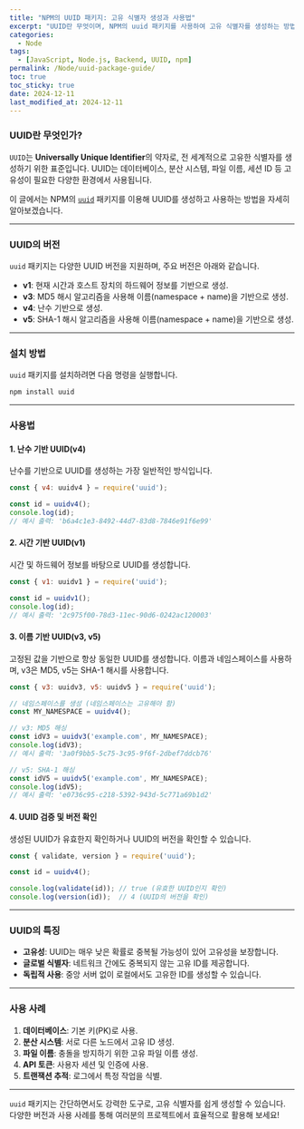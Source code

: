 ```yaml
---
title: "NPM의 UUID 패키지: 고유 식별자 생성과 사용법"
excerpt: "UUID란 무엇이며, NPM의 uuid 패키지를 사용하여 고유 식별자를 생성하는 방법을 알아봅니다. 다양한 UUID 버전과 설치 및 사용법도 함께 소개합니다."
categories:
  - Node
tags:
  - [JavaScript, Node.js, Backend, UUID, npm]
permalink: /Node/uuid-package-guide/
toc: true
toc_sticky: true
date: 2024-12-11
last_modified_at: 2024-12-11
---
```


### UUID란 무엇인가?
`UUID`는 **Universally Unique Identifier**의 약자로, 전 세계적으로 고유한 식별자를 생성하기 위한 표준입니다. UUID는 데이터베이스, 분산 시스템, 파일 이름, 세션 ID 등 고유성이 필요한 다양한 환경에서 사용됩니다.

이 글에서는 NPM의 [`uuid`](https://www.npmjs.com/package/uuid) 패키지를 이용해 UUID를 생성하고 사용하는 방법을 자세히 알아보겠습니다.

---

### UUID의 버전
`uuid` 패키지는 다양한 UUID 버전을 지원하며, 주요 버전은 아래와 같습니다.

- **v1**: 현재 시간과 호스트 장치의 하드웨어 정보를 기반으로 생성.
- **v3**: MD5 해시 알고리즘을 사용해 이름(namespace + name)을 기반으로 생성.
- **v4**: 난수 기반으로 생성.
- **v5**: SHA-1 해시 알고리즘을 사용해 이름(namespace + name)을 기반으로 생성.

---

### 설치 방법
`uuid` 패키지를 설치하려면 다음 명령을 실행합니다.

```bash
npm install uuid
```

---

### 사용법
#### 1. 난수 기반 UUID(v4)
난수를 기반으로 UUID를 생성하는 가장 일반적인 방식입니다.

```js
const { v4: uuidv4 } = require('uuid');

const id = uuidv4();
console.log(id);
// 예시 출력: 'b6a4c1e3-8492-44d7-83d8-7846e91f6e99'
```

#### 2. 시간 기반 UUID(v1)
시간 및 하드웨어 정보를 바탕으로 UUID를 생성합니다.

```js
const { v1: uuidv1 } = require('uuid');

const id = uuidv1();
console.log(id);
// 예시 출력: '2c975f00-78d3-11ec-90d6-0242ac120003'
```

#### 3. 이름 기반 UUID(v3, v5)
고정된 값을 기반으로 항상 동일한 UUID를 생성합니다. 이름과 네임스페이스를 사용하며, v3은 MD5, v5는 SHA-1 해시를 사용합니다.

```js
const { v3: uuidv3, v5: uuidv5 } = require('uuid');

// 네임스페이스를 생성 (네임스페이스는 고유해야 함)
const MY_NAMESPACE = uuidv4();

// v3: MD5 해싱
const idV3 = uuidv3('example.com', MY_NAMESPACE);
console.log(idV3);
// 예시 출력: '3a0f9bb5-5c75-3c95-9f6f-2dbef7ddcb76'

// v5: SHA-1 해싱
const idV5 = uuidv5('example.com', MY_NAMESPACE);
console.log(idV5);
// 예시 출력: 'e0736c95-c218-5392-943d-5c771a69b1d2'
```

#### 4. UUID 검증 및 버전 확인
생성된 UUID가 유효한지 확인하거나 UUID의 버전을 확인할 수 있습니다.

```js
const { validate, version } = require('uuid');

const id = uuidv4();

console.log(validate(id)); // true (유효한 UUID인지 확인)
console.log(version(id));  // 4 (UUID의 버전을 확인)
```

---

### UUID의 특징
- **고유성**: UUID는 매우 낮은 확률로 중복될 가능성이 있어 고유성을 보장합니다.
- **글로벌 식별자**: 네트워크 간에도 중복되지 않는 고유 ID를 제공합니다.
- **독립적 사용**: 중앙 서버 없이 로컬에서도 고유한 ID를 생성할 수 있습니다.

---

### 사용 사례
1. **데이터베이스**: 기본 키(PK)로 사용.
2. **분산 시스템**: 서로 다른 노드에서 고유 ID 생성.
3. **파일 이름**: 충돌을 방지하기 위한 고유 파일 이름 생성.
4. **API 토큰**: 사용자 세션 및 인증에 사용.
5. **트랜잭션 추적**: 로그에서 특정 작업을 식별.

---

`uuid` 패키지는 간단하면서도 강력한 도구로, 고유 식별자를 쉽게 생성할 수 있습니다. 다양한 버전과 사용 사례를 통해 여러분의 프로젝트에서 효율적으로 활용해 보세요!
